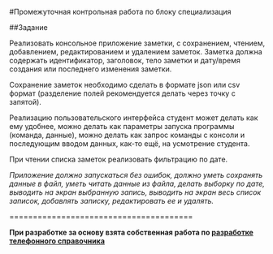 #Промежуточная контрольная работа по блоку специализация

##Задание

Реализовать консольное приложение заметки, с сохранением, чтением, добавлением, редактированием и удалением заметок. Заметка должна содержать идентификатор, заголовок, тело заметки и дату/время создания или последнего изменения заметки. 

Сохранение заметок необходимо сделать в формате json или csv формат (разделение полей рекомендуется делать через точку с запятой). 

Реализацию пользовательского интерфейса студент может делать как ему удобнее, можно делать как параметры запуска программы (команда, данные), можно делать как запрос команды с консоли и последующим вводом данных, как-то ещё, на усмотрение студента.

При чтении списка заметок реализовать фильтрацию по дате.

*Приложение должно запускаться без ошибок, должно уметь сохранять данные в файл, уметь читать данные из файла, делать выборку по дате, выводить на экран выбранную запись, выводить на экран весь список записок, добавлять записку, редактировать ее и удалять.*

=======================================

**При разработке за основу взята собственная работа по [разработке телефонного справочника](https://github.com/cybittheir/PYTHON_GB/tree/main/S_PB_OOP)** 



